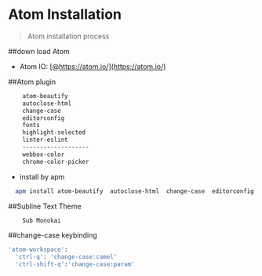 Atom Installation
================
> Atom installation process

##down load Atom
* Atom IO: [@https://atom.io/](https://atom.io/)

##Atom plugin
```bash
    atom-beautify
    autoclose-html
    change-case
    editorconfig
    fonts
    highlight-selected
    linter-eslint
    -------------------
    webbox-color
    chrome-color-picker
```
* install by apm
```bash
  apm install atom-beautify  autoclose-html  change-case  editorconfig  fonts  highlight-selected   linter-eslint
```


##Subline Text Theme
```bash
    Sub Monokai
```
##change-case keybinding
```bash
'atom-workspace':
  'ctrl-q': 'change-case:camel'
  'ctrl-shift-q':'change-case:param'
```
